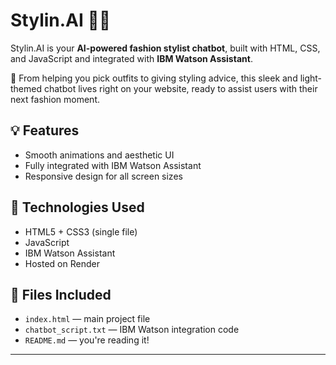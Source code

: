 # Stylin.AI 💬✨

Stylin.AI is your **AI-powered fashion stylist chatbot**, built with HTML, CSS, and JavaScript and integrated with **IBM Watson Assistant**.

👗 From helping you pick outfits to giving styling advice, this sleek and light-themed chatbot lives right on your website, ready to assist users with their next fashion moment.

## 💡 Features

- Smooth animations and aesthetic UI
- Fully integrated with IBM Watson Assistant
- Responsive design for all screen sizes

## 🔧 Technologies Used

- HTML5 + CSS3 (single file)
- JavaScript
- IBM Watson Assistant
- Hosted on Render

## 📂 Files Included

- `index.html` — main project file
- `chatbot_script.txt` — IBM Watson integration code
- `README.md` — you're reading it!

---

